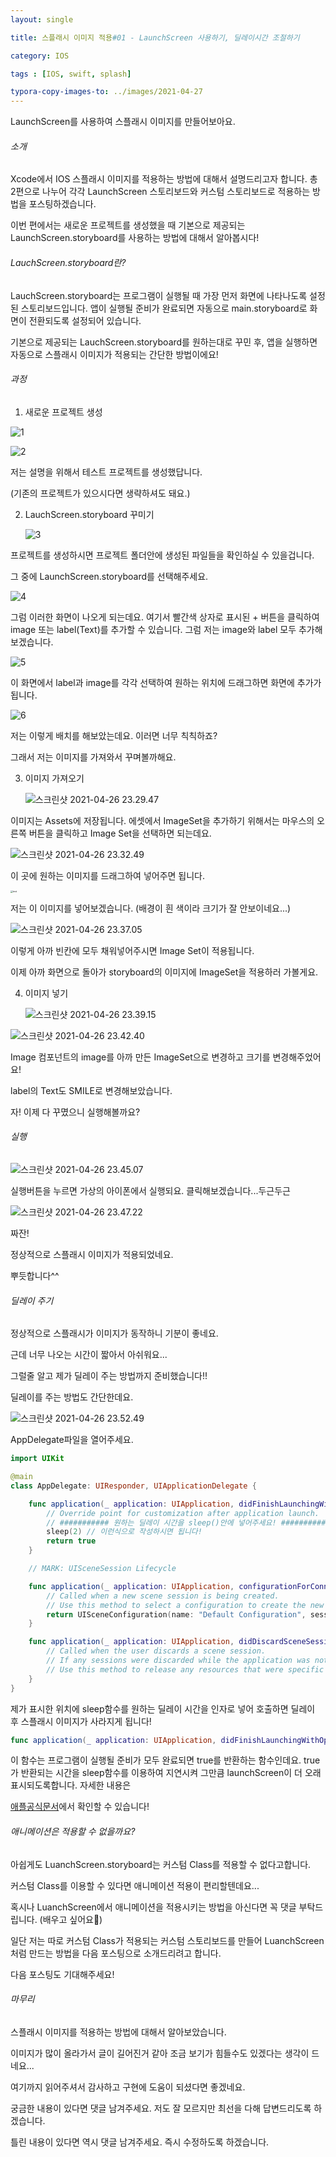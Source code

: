 ```yaml
---
layout: single 

title: 스플래시 이미지 적용#01 - LaunchScreen 사용하기, 딜레이시간 조절하기

category: IOS

tags : [IOS, swift, splash]

typora-copy-images-to: ../images/2021-04-27
---
```


LaunchScreen를 사용하여 스플래시 이미지를 만들어보아요.



###### 소개

Xcode에서 IOS 스플래시 이미지를 적용하는 방법에 대해서 설명드리고자 합니다. 총 2편으로 나누어 각각 LaunchScreen 스토리보드와 커스텀 스토리보드로 적용하는 방법을 포스팅하겠습니다. 

이번 편에서는 새로운 프로젝트를 생성했을 때 기본으로 제공되는 LaunchScreen.storyboard를 사용하는 방법에 대해서 알아봅시다!



###### LauchScreen.storyboard란?

LauchScreen.storyboard는 프로그램이 실행될 때 가장 먼저 화면에 나타나도록 설정된 스토리보드입니다. 앱이 실행될 준비가 완료되면 자동으로 main.storyboard로 화면이 전환되도록 설정되어 있습니다. 

기본으로 제공되는 LauchScreen.storyboard를 원하는대로 꾸민 후, 앱을 실행하면 자동으로 스플래시 이미지가 적용되는 간단한 방법이에요! 



###### 과정

1. 새로운 프로젝트 생성

![1](../images/2021-04-27/1.png)

![2](../images/2021-04-27/2.png)

저는 설명을 위해서 테스트 프로젝트를 생성했답니다. 

(기존의 프로젝트가 있으시다면 생략하셔도 돼요.)

2. LauchScreen.storyboard 꾸미기

   ![3](../images/2021-04-27/3.png)

프로젝트를 생성하시면 프로젝트 폴더안에 생성된 파일들을 확인하실 수 있을겁니다. 

그 중에 LaunchScreen.storyboard를 선택해주세요.

![4](../images/2021-04-27/4.png)

그럼 이러한 화면이 나오게 되는데요. 여기서 빨간색 상자로 표시된 + 버튼을 클릭하여 image 또는 label(Text)를 추가할 수 있습니다. 그럼 저는 image와 label 모두 추가해보겠습니다. 

![5](../images/2021-04-27/5.png)

이 화면에서 label과 image를 각각 선택하여 원하는 위치에 드래그하면 화면에 추가가 됩니다.

![6](../images/2021-04-27/6.png)

저는 이렇게 배치를 해보았는데요. 이러면 너무 칙칙하죠?

그래서 저는 이미지를 가져와서 꾸며볼까해요.

3. 이미지 가져오기

   ![스크린샷 2021-04-26 23.29.47](../images/2021-04-27/7.png)

이미지는 Assets에 저장됩니다. 에셋에서 ImageSet을 추가하기 위해서는 마우스의 오른쪽 버튼을 클릭하고 Image Set을 선택하면 되는데요. 

![스크린샷 2021-04-26 23.32.49](../images/2021-04-27/8.png)

이 곳에 원하는 이미지를 드래그하여 넣어주면 됩니다.

<img src="../images/2021-04-27/test.png" alt="test" style="zoom:25%;" />

저는 이 이미지를 넣어보겠습니다. (배경이 흰 색이라 크기가 잘 안보이네요...)

![스크린샷 2021-04-26 23.37.05](../images/2021-04-27/9.png)

이렇게 아까 빈칸에 모두 채워넣어주시면 Image Set이 적용됩니다. 

이제 아까 화면으로 돌아가 storyboard의 이미지에 ImageSet을 적용하러 가볼게요.

4. 이미지 넣기

   ![스크린샷 2021-04-26 23.39.15](../images/2021-04-27/10.png)

![스크린샷 2021-04-26 23.42.40](../images/2021-04-27/11.png)

Image 컴포넌트의 image를 아까 만든 ImageSet으로 변경하고 크기를 변경해주었어요! 

label의 Text도 SMILE로 변경해보았습니다. 

자! 이제 다 꾸몄으니 실행해볼까요?



###### 실행

![스크린샷 2021-04-26 23.45.07](../images/2021-04-27/12.png)

실행버튼을 누르면 가상의 아이폰에서 실행되요. 클릭해보겠습니다...두근두근

![스크린샷 2021-04-26 23.47.22](../images/2021-04-27/13.png)

짜잔!

정상적으로 스플래시 이미지가 적용되었네요. 

뿌듯합니다^^



###### 딜레이 주기

정상적으로 스플래시가 이미지가 동작하니 기분이 좋네요. 

근데 너무 나오는 시간이 짧아서 아쉬워요...

그럴줄 알고 제가 딜레이 주는 방법까지 준비했습니다!!

딜레이를 주는 방법도 간단한데요. 

![스크린샷 2021-04-26 23.52.49](../images/2021-04-27/14.png)

AppDelegate파일을 열어주세요. 

~~~swift
import UIKit

@main
class AppDelegate: UIResponder, UIApplicationDelegate {

    func application(_ application: UIApplication, didFinishLaunchingWithOptions launchOptions: [UIApplication.LaunchOptionsKey: Any]?) -> Bool {
        // Override point for customization after application launch.
        // ########### 원하는 딜레이 시간을 sleep()안에 넣어주세요! ############
        sleep(2) // 이런식으로 작성하시면 됩니다!
        return true
    }

    // MARK: UISceneSession Lifecycle

    func application(_ application: UIApplication, configurationForConnecting connectingSceneSession: UISceneSession, options: UIScene.ConnectionOptions) -> UISceneConfiguration {
        // Called when a new scene session is being created.
        // Use this method to select a configuration to create the new scene with.
        return UISceneConfiguration(name: "Default Configuration", sessionRole: connectingSceneSession.role)
    }

    func application(_ application: UIApplication, didDiscardSceneSessions sceneSessions: Set<UISceneSession>) {
        // Called when the user discards a scene session.
        // If any sessions were discarded while the application was not running, this will be called shortly after application:didFinishLaunchingWithOptions.
        // Use this method to release any resources that were specific to the discarded scenes, as they will not return.
    }
}
~~~

제가 표시한 위치에 sleep함수를 원하는 딜레이 시간을 인자로 넣어 호출하면 딜레이 후 스플래시 이미지가 사라지게 됩니다!

 ~~~swift
 func application(_ application: UIApplication, didFinishLaunchingWithOptions launchOptions: [UIApplication.LaunchOptionsKey: Any]?) -> Bool {}
 ~~~

이 함수는 프로그램이 실행될 준비가 모두 완료되면 true를 반환하는 함수인데요. true가 반환되는 시간을 sleep함수를 이용하여 지연시켜 그만큼 launchScreen이 더 오래 표시되도록합니다. 자세한 내용은 

[애플공식문서](https://developer.apple.com/documentation/uikit/uiapplicationdelegate/1622921-application)에서 확인할 수 있습니다!



###### 애니메이션은 적용할 수 없을까요?

아쉽게도 LuanchScreen.storyboard는 커스텀 Class를 적용할 수 없다고합니다.

커스텀 Class를 이용할 수 있다면 애니메이션 적용이 편리할텐데요...

혹시나 LuanchScreen에서 애니메이션을 적용시키는 방법을 아신다면 꼭 댓글 부탁드립니다. (배우고 싶어요🤩)

일단 저는 따로 커스텀  Class가 적용되는 커스텀 스토리보드를 만들어 LuanchScreen처럼 만드는 방법을 다음 포스팅으로 소개드리려고 합니다. 

다음 포스팅도 기대해주세요!



###### 마무리

스플래시 이미지를 적용하는 방법에 대해서 알아보았습니다.

이미지가 많이 올라가서 글이 길어진거 같아 조금 보기가 힘들수도 있겠다는 생각이 드네요...

여기까지 읽어주셔서 감사하고 구현에 도움이 되셨다면 좋겠네요. 

궁금한 내용이 있다면 댓글 남겨주세요. 저도 잘 모르지만 최선을 다해 답변드리도록 하겠습니다.

틀린 내용이 있다면 역시 댓글 남겨주세요. 즉시 수정하도록 하겠습니다. 